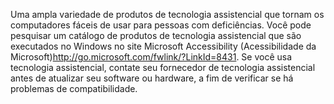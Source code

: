 <Token xmlns:xlink="http://www.w3.org/1999/xlink">Uma ampla variedade de produtos de tecnologia assistencial que tornam os computadores fáceis de usar para pessoas com deficiências. Você pode pesquisar um catálogo de produtos de tecnologia assistencial que são executados no Windows no <externalLink xmlns="http://ddue.schemas.microsoft.com/authoring/2003/5"><linkText>site Microsoft Accessibility (Acessibilidade da Microsoft)</linkText><linkUri>http://go.microsoft.com/fwlink/?LinkId=8431</linkUri></externalLink>. Se você usa tecnologia assistencial, contate seu fornecedor de tecnologia assistencial antes de atualizar seu software ou hardware, a fim de verificar se há problemas de compatibilidade.</Token>

<!--HONumber=Jul16_HO3-->


